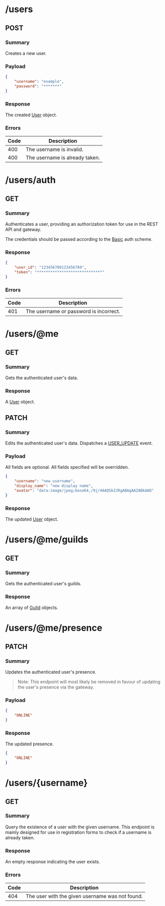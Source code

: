# /users

## POST

### Summary

Creates a new user.

### Payload

```json
{
    "username": "example",
    "password": "*******"
}
```

### Response

The created [User](../objects/user.md) object.

### Errors

| Code | Description |
| ---- | ----------- |
| 400  | The username is invalid. |
| 400  | The username is already taken. |

# /users/auth

## GET

### Summary

Authenticates a user, providing an authorization token for use in the REST API and gateway.

The credentials should be passed according to the [Basic](https://en.wikipedia.org/wiki/Basic_access_authentication) auth scheme.

### Response

```json
{
    "user_id": "123456789123456789",
    "token": "*****************************"
}
```

### Errors

| Code | Description |
| ---- | ----------- |
| 401  | The username or password is incorrect. |

# /users/@me

## GET

### Summary

Gets the authenticated user's data.

### Response

A [User](../objects/user.md) object.

## PATCH

### Summary

Edits the authenticated user's data. Dispatches a [USER_UPDATE](../gateway/events.md#user_update) event.

### Payload

All fields are optional. All fields specified will be overridden.

```json
{
    "username": "new_username",
    "display_name": "new display name",
    "avatar": "data:image/jpeg;base64,/9j/4AAQSkZJRgABAgAAZABkAAD"
}
```

### Response

The updated [User](../objects/user.md) object.

# /users/@me/guilds

## GET

### Summary

Gets the authenticated user's guilds.

### Response

An array of [Guild](../objects/guild.md) objects.

# /users/@me/presence

## PATCH

### Summary

Updates the authenticated user's presence.

> Note: This endpoint will most likely be removed in favour of updating the user's presence via the gateway.

### Payload

```json
{
    "ONLINE"
}
```

### Response

The updated presence.

```json
{
    "ONLINE"
}
```

# /users/\{username\}

## GET

### Summary

Query the existence of a user with the given username. 
This endpoint is mainly designed for use in registration forms to check if a username is already taken.

### Response

An empty response indicating the user exists.

### Errors

| Code | Description |
| ---- | ----------- |
| 404  | The user with the given username was not found. |
